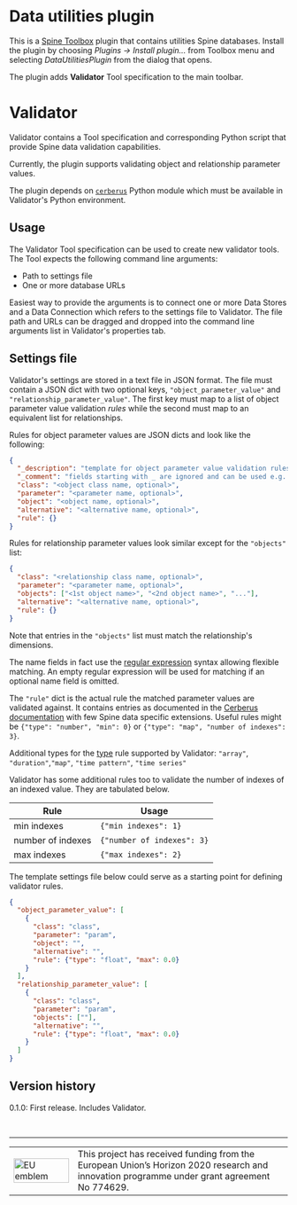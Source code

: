 # Data utilities plugin

This is a [Spine Toolbox](https://github.com/Spine-project/Spine-Toolbox) plugin
that contains utilities Spine databases.
Install the plugin by choosing *Plugins -> Install plugin...* from Toolbox menu
and selecting *DataUtilitiesPlugin* from the dialog that opens.

The plugin adds **Validator** Tool specification to the main toolbar.

# Validator

Validator contains a Tool specification and corresponding Python script
that provide Spine data validation capabilities.

Currently, the plugin supports validating object and relationship parameter values.

The plugin depends on [``cerberus``](https://docs.python-cerberus.org) Python module
which must be available in Validator's Python environment.

## Usage

The Validator Tool specification can be used to create new validator tools.
The Tool expects the following command line arguments:

- Path to settings file
- One or more database URLs

Easiest way to provide the arguments is to connect one or more Data Stores
and a Data Connection which refers to the settings file to Validator.
The file path and URLs can be dragged and dropped into the command line arguments list
in Validator's properties tab.

## Settings file

Validator's settings are stored in a text file in JSON format.
The file must contain a JSON dict with two optional keys,
``"object_parameter_value"`` and ``"relationship_parameter_value"``.
The first key must map to a list of object parameter value validation *rules*
while the second must map to an equivalent list for relationships.

Rules for object parameter values are JSON dicts and look like the following:

```json
{
  "_description": "template for object parameter value validation rules",
  "_comment": "fields starting with _ are ignored and can be used e.g. for comments",
  "class": "<object class name, optional>",
  "parameter": "<parameter name, optional>",
  "object": "<object name, optional>",
  "alternative": "<alternative name, optional>",
  "rule": {}
}
```

Rules for relationship parameter values look similar except for the ``"objects"`` list:

```json
{
  "class": "<relationship class name, optional>",
  "parameter": "<parameter name, optional>",
  "objects": ["<1st object name>", "<2nd object name>", "..."],
  "alternative": "<alternative name, optional>",
  "rule": {}
}
```

Note that entries in the ``"objects"`` list must match the relationship's dimensions.

The name fields in fact use the
[regular expression](https://docs.python.org/3.7/library/re.html#regular-expression-syntax)
syntax allowing flexible matching.
An empty regular expression will be used for matching if an optional name field is omitted.

The ``"rule"`` dict is the actual rule the matched parameter values are validated against.
It contains entries as documented in the
[Cerberus documentation](https://docs.python-cerberus.org/en/stable/validation-rules.html)
with few Spine data specific extensions.
Useful rules might be ``{"type": "number", "min": 0}``
or ``{"type": "map", "number of indexes": 3}``.

Additional types for the
[type](https://docs.python-cerberus.org/en/stable/validation-rules.html#type)
rule supported by Validator: ``"array"``, ``"duration"``,``"map"``, ``"time pattern"``, ``"time series"``

Validator has some additional rules too to validate the number of indexes of an indexed value.
They are tabulated below.

| Rule              | Usage                        |
|-------------------|------------------------------|
| min indexes       | ``{"min indexes": 1}``       |
| number of indexes | ``{"number of indexes": 3}`` |
| max indexes       | ``{"max indexes": 2}``       |

The template settings file below could serve as a starting point for defining validator rules.

```json
{
  "object_parameter_value": [
    {
      "class": "class",
      "parameter": "param",
      "object": "",
      "alternative": "",
      "rule": {"type": "float", "max": 0.0}
    }
  ],
  "relationship_parameter_value": [
    {
      "class": "class",
      "parameter": "param",
      "objects": [""],
      "alternative": "",
      "rule": {"type": "float", "max": 0.0}
    }
  ]
}

```

## Version history

0.1.0: First release. Includes Validator.

&nbsp;
<hr>
<center>
<table width=500px frame="none">
<tr>
<td valign="middle" width=100px>
<img src=https://europa.eu/european-union/sites/europaeu/files/docs/body/flag_yellow_low.jpg alt="EU emblem" width=100%></td>
<td valign="middle">This project has received funding from the European Union’s Horizon 2020 research and innovation programme under grant agreement No 774629.</td>
</table>
</center>
